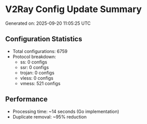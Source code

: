 # V2Ray Config Update Summary
Generated on: 2025-09-20 11:05:25 UTC

## Configuration Statistics
- Total configurations: 6759
- Protocol breakdown:
  - ss: 0 configs
  - ssr: 0 configs
  - trojan: 0 configs
  - vless: 0 configs
  - vmess: 521 configs

## Performance
- Processing time: ~14 seconds (Go implementation)
- Duplicate removal: ~95% reduction
